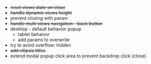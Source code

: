 - ~~reset views state on close~~
- ~~handle dynamic views height~~
- prevent closing with param
- ~~handle multi views navigation - back button~~
- desktop - default behavior popup
  - tablet behaivor
  - add params to overwrite
- try to avoid overflow: hidden
- ~~add ellipsis titles~~
- extend modal popup click area to prevent backdrop click (close)
